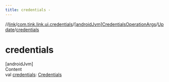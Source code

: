 ```yaml
---
title: credentials -
---
```

//[link](../../../index.md)/[com.tink.link.ui.credentials](../../index.md)/[[androidJvm]CredentialsOperationArgs](../index.md)/[Update](index.md)/[credentials](credentials.md)



# credentials  
[androidJvm]  
Content  
val [credentials](credentials.md): [Credentials](../../../com.tink.model.credentials/[android-jvm]-credentials/index.md)  



